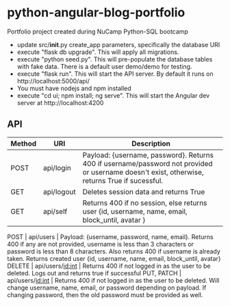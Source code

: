 # python-angular-blog-portfolio
Portfolio project created during NuCamp Python-SQL bootcamp

* update src/__init__.py create_app parameters, specifically the database URI
* execute "flask db upgrade".  This will apply all migrations.
* execute "python seed.py".  This will pre-populate the database tables with fake data.  There is a default user demo/demo for testing.
* execute "flask run".  This will start the API server.  By default it runs on http://localhost:5000/api/
* You must have nodejs and npm installed
* execute "cd ui; npm install; ng serve".  This will start the Angular dev server at http://localhost:4200

## API
Method | URI | Description
------ | --- | -----------
POST | api/login | Payload: {username, password}.  Returns 400 if username/password not provided or username doesn't exist, otherwise, returns True if sucessful.
GET | api/logout | Deletes session data and returns True
GET | api/self | Returns 400 if no session, else returns user {id, username, name, email, block_until, avatar }

POST | api/users | Payload: {username, password, name, email}.  Returns 400 if any are not provided, username is less than 3 characters or password is less than 8 characters.  Also returns 400 if username is already taken.  Returns created user {id, username, name, email, block_until, avatar}
DELETE | api/users/<id:int> | Returns 400 if not logged in as the user to be deleted.  Logs out and returns true if successful
PUT, PATCH | api/users/<id:int> | Returns 400 if not logged in as the user to be deleted.  Will change username, name, email, or password depending on payload.  If changing password, then the old password must be provided as well.
